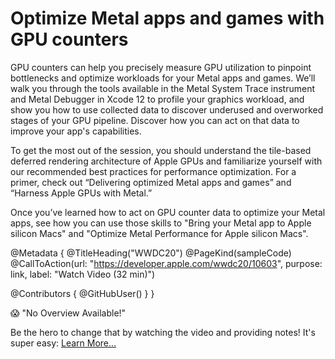 # Optimize Metal apps and games with GPU counters

GPU counters can help you precisely measure GPU utilization to pinpoint bottlenecks and optimize workloads for your Metal apps and games. We’ll walk you through the tools available in the Metal System Trace instrument and Metal Debugger in Xcode 12 to profile your graphics workload, and show you how to use collected data to discover underused and overworked stages of your GPU pipeline. Discover how you can act on that data to improve your app's capabilities.

To get the most out of the session, you should understand the tile-based deferred rendering architecture of Apple GPUs and familiarize yourself with our recommended best practices for performance optimization. For a primer, check out “Delivering optimized Metal apps and games” and “Harness Apple GPUs with Metal.”

Once you’ve learned how to act on GPU counter data to optimize your Metal apps, see how you can use those skills to "Bring your Metal app to Apple silicon Macs" and "Optimize Metal Performance for Apple silicon Macs".

@Metadata {
   @TitleHeading("WWDC20")
   @PageKind(sampleCode)
   @CallToAction(url: "https://developer.apple.com/wwdc20/10603", purpose: link, label: "Watch Video (32 min)")

   @Contributors {
      @GitHubUser(<replace this with your GitHub handle>)
   }
}

😱 "No Overview Available!"

Be the hero to change that by watching the video and providing notes! It's super easy:
 [Learn More…](https://wwdcnotes.github.io/WWDCNotes/documentation/wwdcnotes/contributing)
